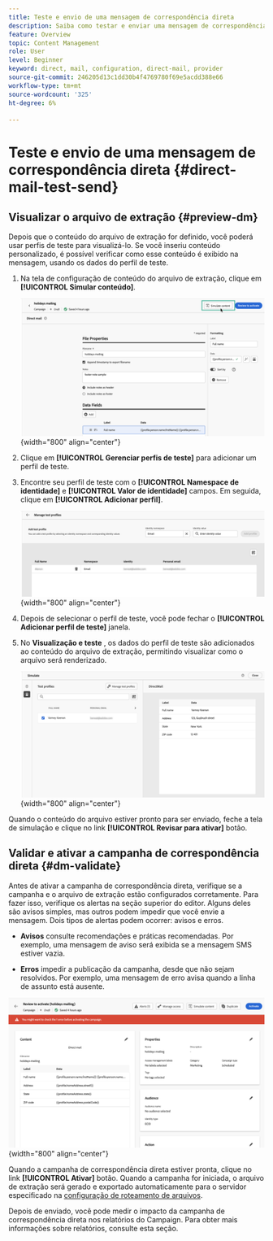 ```yaml
---
title: Teste e envio de uma mensagem de correspondência direta
description: Saiba como testar e enviar uma mensagem de correspondência direta no Journey Optimizer
feature: Overview
topic: Content Management
role: User
level: Beginner
keyword: direct, mail, configuration, direct-mail, provider
source-git-commit: 246205d13c1dd30b4f4769780f69e5acdd388e66
workflow-type: tm+mt
source-wordcount: '325'
ht-degree: 6%

---
```


# Teste e envio de uma mensagem de correspondência direta {#direct-mail-test-send}

## Visualizar o arquivo de extração {#preview-dm}

Depois que o conteúdo do arquivo de extração for definido, você poderá usar perfis de teste para visualizá-lo. Se você inseriu conteúdo personalizado, é possível verificar como esse conteúdo é exibido na mensagem, usando os dados do perfil de teste.

1. Na tela de configuração de conteúdo do arquivo de extração, clique em **[!UICONTROL Simular conteúdo]**.

   ![](assets/direct-mail-simulate-button.png){width="800" align="center"}

1. Clique em **[!UICONTROL Gerenciar perfis de teste]** para adicionar um perfil de teste.

1. Encontre seu perfil de teste com o **[!UICONTROL Namespace de identidade]** e **[!UICONTROL Valor de identidade]** campos. Em seguida, clique em **[!UICONTROL Adicionar perfil]**.

   ![](assets/direct-mail-test-profile.png){width="800" align="center"}

1. Depois de selecionar o perfil de teste, você pode fechar o **[!UICONTROL Adicionar perfil de teste]** janela.

1. No **Visualização e teste** , os dados do perfil de teste são adicionados ao conteúdo do arquivo de extração, permitindo visualizar como o arquivo será renderizado.

   ![](assets/direct-mail-simulate.png){width="800" align="center"}

Quando o conteúdo do arquivo estiver pronto para ser enviado, feche a tela de simulação e clique no link **[!UICONTROL Revisar para ativar]** botão.

## Validar e ativar a campanha de correspondência direta {#dm-validate}

Antes de ativar a campanha de correspondência direta, verifique se a campanha e o arquivo de extração estão configurados corretamente. Para fazer isso, verifique os alertas na seção superior do editor. Alguns deles são avisos simples, mas outros podem impedir que você envie a mensagem. Dois tipos de alertas podem ocorrer: avisos e erros.

* **Avisos** consulte recomendações e práticas recomendadas. Por exemplo, uma mensagem de aviso será exibida se a mensagem SMS estiver vazia.

* **Erros** impedir a publicação da campanha, desde que não sejam resolvidos. Por exemplo, uma mensagem de erro avisa quando a linha de assunto está ausente.

![](assets/direct-mail-review.png){width="800" align="center"}

Quando a campanha de correspondência direta estiver pronta, clique no link **[!UICONTROL Ativar]** botão. Quando a campanha for iniciada, o arquivo de extração será gerado e exportado automaticamente para o servidor especificado na [configuração de roteamento de arquivos](../direct-mail/direct-mail-configuration.md).

Depois de enviado, você pode medir o impacto da campanha de correspondência direta nos relatórios do Campaign. Para obter mais informações sobre relatórios, consulte esta seção.
